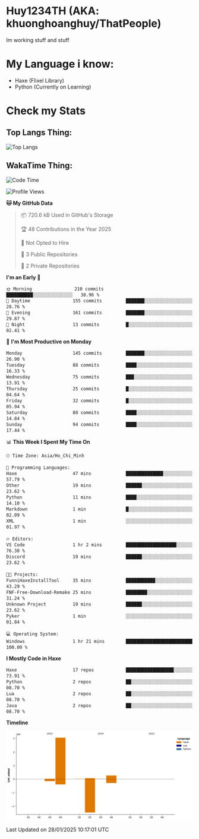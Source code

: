 # Huy1234TH (AKA: khuonghoanghuy/ThatPeople)
Im working stuff and stuff

# My Language i know:
- Haxe (Flixel Library)
- Python (Currently on Learning)

# Check my Stats
## Top Langs Thing:
![Top Langs](https://github-readme-stats.vercel.app/api/top-langs/?username=khuonghoanghuy&hide_progress=false)

## WakaTime Thing:
<!--START_SECTION:waka-->
![Code Time](http://img.shields.io/badge/Code%20Time-3%20hrs%2010%20mins-blue)

![Profile Views](http://img.shields.io/badge/Profile%20Views-65-blue)

**🐱 My GitHub Data** 

> 📦 720.6 kB Used in GitHub's Storage 
 > 
> 🏆 48 Contributions in the Year 2025
 > 
> 🚫 Not Opted to Hire
 > 
> 📜 3 Public Repositories 
 > 
> 🔑 2 Private Repositories 
 > 
**I'm an Early 🐤** 

```text
🌞 Morning                210 commits         ██████████░░░░░░░░░░░░░░░   38.96 % 
🌆 Daytime                155 commits         ███████░░░░░░░░░░░░░░░░░░   28.76 % 
🌃 Evening                161 commits         ███████░░░░░░░░░░░░░░░░░░   29.87 % 
🌙 Night                  13 commits          █░░░░░░░░░░░░░░░░░░░░░░░░   02.41 % 
```
📅 **I'm Most Productive on Monday** 

```text
Monday                   145 commits         ███████░░░░░░░░░░░░░░░░░░   26.90 % 
Tuesday                  88 commits          ████░░░░░░░░░░░░░░░░░░░░░   16.33 % 
Wednesday                75 commits          ███░░░░░░░░░░░░░░░░░░░░░░   13.91 % 
Thursday                 25 commits          █░░░░░░░░░░░░░░░░░░░░░░░░   04.64 % 
Friday                   32 commits          █░░░░░░░░░░░░░░░░░░░░░░░░   05.94 % 
Saturday                 80 commits          ████░░░░░░░░░░░░░░░░░░░░░   14.84 % 
Sunday                   94 commits          ████░░░░░░░░░░░░░░░░░░░░░   17.44 % 
```


📊 **This Week I Spent My Time On** 

```text
🕑︎ Time Zone: Asia/Ho_Chi_Minh

💬 Programming Languages: 
Haxe                     47 mins             ██████████████░░░░░░░░░░░   57.79 % 
Other                    19 mins             ██████░░░░░░░░░░░░░░░░░░░   23.62 % 
Python                   11 mins             ████░░░░░░░░░░░░░░░░░░░░░   14.10 % 
Markdown                 1 min               █░░░░░░░░░░░░░░░░░░░░░░░░   02.09 % 
XML                      1 min               ░░░░░░░░░░░░░░░░░░░░░░░░░   01.97 % 

🔥 Editors: 
VS Code                  1 hr 2 mins         ███████████████████░░░░░░   76.38 % 
Discord                  19 mins             ██████░░░░░░░░░░░░░░░░░░░   23.62 % 

🐱‍💻 Projects: 
FunniHaxeInstallTool     35 mins             ███████████░░░░░░░░░░░░░░   43.29 % 
FNF-Free-Download-Remake 25 mins             ████████░░░░░░░░░░░░░░░░░   31.24 % 
Unknown Project          19 mins             ██████░░░░░░░░░░░░░░░░░░░   23.62 % 
Pyker                    1 min               ░░░░░░░░░░░░░░░░░░░░░░░░░   01.84 % 

💻 Operating System: 
Windows                  1 hr 21 mins        █████████████████████████   100.00 % 
```

**I Mostly Code in Haxe** 

```text
Haxe                     17 repos            ██████████████████░░░░░░░   73.91 % 
Python                   2 repos             ██░░░░░░░░░░░░░░░░░░░░░░░   08.70 % 
Lua                      2 repos             ██░░░░░░░░░░░░░░░░░░░░░░░   08.70 % 
Java                     2 repos             ██░░░░░░░░░░░░░░░░░░░░░░░   08.70 % 
```



**Timeline**

![Lines of Code chart](https://raw.githubusercontent.com/khuonghoanghuy/khuonghoanghuy/main/assets/bar_graph.png)


 Last Updated on 28/01/2025 10:17:01 UTC
<!--END_SECTION:waka-->
